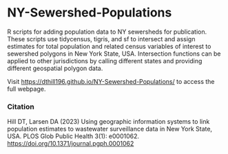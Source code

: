 # NY-Sewershed-Populations
R scripts for adding population data to NY sewersheds for publication.
These scripts use tidycensus, tigris, and sf to intersect and assign estimates for total population and related census variables of interest to sewershed polygons in New York State, USA. Intersection functions can be applied to other jurisdictions by calling different states and providing different geospatial polygon data.

Visit https://dthill196.github.io/NY-Sewershed-Populations/ to access the full webpage.

### Citation

Hill DT, Larsen DA (2023) Using geographic information systems to link population estimates to wastewater surveillance data in New York State, USA. PLOS Glob Public Health 3(1): e0001062. https://doi.org/10.1371/journal.pgph.0001062

